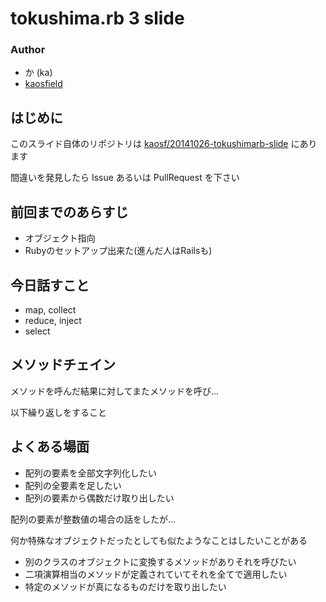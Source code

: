 # tokushima.rb 3 slide

### Author

* か (ka)
* [kaosfield](http://www.kaosfield.net)


## はじめに

このスライド自体のリポジトリは [kaosf/20141026-tokushimarb-slide](https://github.com/kaosf/20141026-tokushimarb-slide) にあります

間違いを発見したら Issue あるいは PullRequest を下さい


## 前回までのあらすじ

* オブジェクト指向
* Rubyのセットアップ出来た(進んだ人はRailsも)


## 今日話すこと

* map, collect
* reduce, inject
* select


## メソッドチェイン

メソッドを呼んだ結果に対してまたメソッドを呼び…

以下繰り返しをすること


## よくある場面

* 配列の要素を全部文字列化したい
* 配列の全要素を足したい
* 配列の要素から偶数だけ取り出したい


配列の要素が整数値の場合の話をしたが…

何か特殊なオブジェクトだったとしても似たようなことはしたいことがある

* 別のクラスのオブジェクトに変換するメソッドがありそれを呼びたい
* 二項演算相当のメソッドが定義されていてそれを全てで適用したい
* 特定のメソッドが真になるものだけを取り出したい
